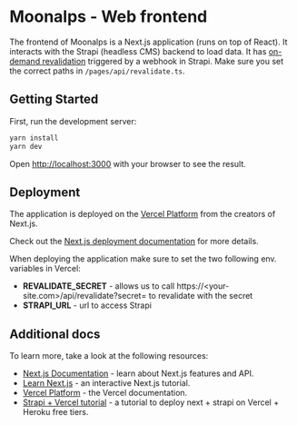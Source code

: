 # Moonalps - Web frontend

The frontend of Moonalps is a Next.js application (runs on top of React). It interacts with the Strapi (headless CMS) backend to load data. It has [on-demand revalidation](https://nextjs.org/docs/basic-features/data-fetching/incremental-static-regeneration#using-on-demand-revalidation) triggered by a webhook in Strapi. Make sure you set the correct paths in `/pages/api/revalidate.ts`.

## Getting Started

First, run the development server:

```bash
yarn install
yarn dev
```

Open [http://localhost:3000](http://localhost:3000) with your browser to see the result.

## Deployment

The application is deployed on the [Vercel Platform](https://vercel.com/new?utm_medium=default-template&filter=next.js&utm_source=create-next-app&utm_campaign=create-next-app-readme) from the creators of Next.js.

Check out the [Next.js deployment documentation](https://nextjs.org/docs/deployment) for more details.

When deploying the application make sure to set the two following env. variables in Vercel:

- **REVALIDATE_SECRET** - allows us to call https://<your-site.com>/api/revalidate?secret= to revalidate with the secret
- **STRAPI_URL** - url to access Strapi

## Additional docs

To learn more, take a look at the following resources:

- [Next.js Documentation](https://nextjs.org/docs) - learn about Next.js features and API.
- [Learn Next.js](https://nextjs.org/learn) - an interactive Next.js tutorial.
- [Vercel Platform](https://vercel.com/docs) - the Vercel documentation.
- [Strapi + Vercel tutorial](https://www.youtube.com/watch?v=9l3r0EFp9ow&list=LL&index=1) - a tutorial to deploy next + strapi on Vercel + Heroku free tiers.

